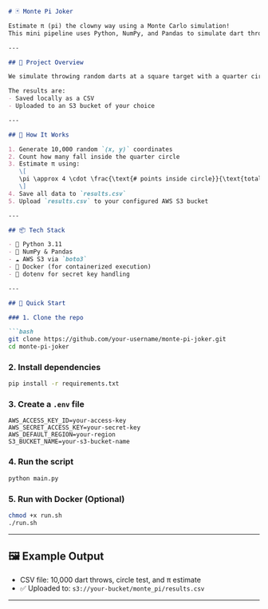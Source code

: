 ```markdown
# 🃏 Monte Pi Joker

Estimate π (pi) the clowny way using a Monte Carlo simulation!  
This mini pipeline uses Python, NumPy, and Pandas to simulate dart throws, estimate π, and upload the results to an AWS S3 bucket. Fully Dockerized for fun and portability.

---

## 🎯 Project Overview

We simulate throwing random darts at a square target with a quarter circle inside. By calculating how many darts land inside the circle, we estimate the value of π.

The results are:
- Saved locally as a CSV
- Uploaded to an S3 bucket of your choice

---

## 🧠 How It Works

1. Generate 10,000 random `(x, y)` coordinates
2. Count how many fall inside the quarter circle
3. Estimate π using:  
   \[
   \pi \approx 4 \cdot \frac{\text{# points inside circle}}{\text{total points}}
   \]
4. Save all data to `results.csv`
5. Upload `results.csv` to your configured AWS S3 bucket

---

## 📦 Tech Stack

- 🐍 Python 3.11
- 🔢 NumPy & Pandas
- ☁️ AWS S3 via `boto3`
- 🐳 Docker (for containerized execution)
- 🧪 dotenv for secret key handling

---

## 🚀 Quick Start

### 1. Clone the repo

```bash
git clone https://github.com/your-username/monte-pi-joker.git
cd monte-pi-joker
```

### 2. Install dependencies

```bash
pip install -r requirements.txt
```

### 3. Create a `.env` file

```env
AWS_ACCESS_KEY_ID=your-access-key
AWS_SECRET_ACCESS_KEY=your-secret-key
AWS_DEFAULT_REGION=your-region
S3_BUCKET_NAME=your-s3-bucket-name
```

### 4. Run the script

```bash
python main.py
```

### 5. Run with Docker (Optional)

```bash
chmod +x run.sh
./run.sh
```

---

## 🖼️ Example Output

- CSV file: 10,000 dart throws, circle test, and π estimate
- ✅ Uploaded to: `s3://your-bucket/monte_pi/results.csv`

---


